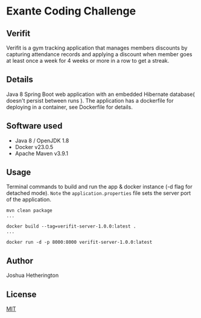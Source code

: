 # Exante Coding Challenge

## Verifit 
Verifit is a gym tracking application that manages members discounts by capturing attendance records and applying a discount when member goes at least once a week for 4 weeks or more in a row to get a streak.

## Details
Java 8 Spring Boot web application with an embedded Hibernate database( doesn't persist between runs ).
The application has a dockerfile for deploying in a container, see Dockerfile for details.

## Software used
- Java 8 / OpenJDK 1.8
- Docker v23.0.5
- Apache Maven v3.9.1

## Usage
Terminal commands to build and run the app & docker instance (-d flag for detached mode). `Note` the
`application.properties` file sets the server port of the application.
```shell
mvn clean package
...

docker build --tag=verifit-server-1.0.0:latest .
...

docker run -d -p 8000:8000 verifit-server-1.0.0:latest
```

## Author
Joshua Hetherington

## License
[MIT](https://choosealicense.com/licenses/mit/)
